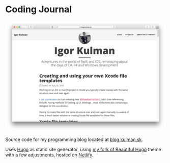# Coding Journal

![Coding Journal](screenshot.png)

Source code for my programming blog located at [blog.kulman.sk](https://blog.kulman.sk). 

Uses [Hugo](http://gohugo.io) as static site generator, using [my fork of Beautiful Hugo](https://github.com/igorkulman/beautifulhugo) theme with a few adjustments, hosted on [Netlify](https://www.netlify.com/).
